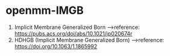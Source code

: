 # openmm-IMGB
1. Implicit Membrane Generalized Born -->reference: https://pubs.acs.org/doi/abs/10.1021/jp020674r
2. HDHGB (Implicit Membrane Generalized Born) -->reference: https://doi.org/10.1063/1.1865992
